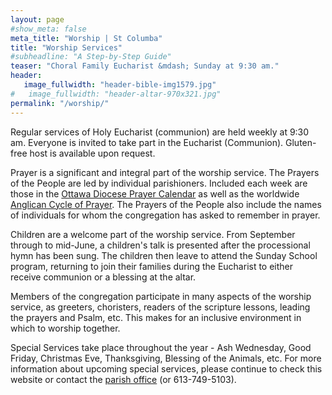 ```yaml
---
layout: page
#show_meta: false
meta_title: "Worship | St Columba"
title: "Worship Services"
#subheadline: "A Step-by-Step Guide"
teaser: "Choral Family Eucharist &mdash; Sunday at 9:30 am."
header:
   image_fullwidth: "header-bible-img1579.jpg"
#   image_fullwidth: "header-altar-970x321.jpg"
permalink: "/worship/"
---
```

Regular services of Holy Eucharist (communion) are held weekly at 9:30 am.
Everyone is invited to take part in the Eucharist (Communion). Gluten-free host is available upon request.

Prayer is a significant and integral part of the worship service.  The
Prayers of the People are led by individual parishioners.  Included each
week are those in the [Ottawa Diocese Prayer Calendar][1] as well as the worldwide [Anglican Cycle of Prayer][2].  The Prayers of the People also
include the names of individuals for whom the congregation has asked to
remember in prayer.  

Children are a welcome part of the worship service.  From September through
to mid-June, a children's talk is presented after the processional hymn has
been sung.  The children then leave to attend the Sunday School program,
returning to join their families during the Eucharist to either receive
communion or a blessing at the altar. 

Members of the congregation participate in many aspects of the worship
service, as greeters, choristers, readers of the scripture lessons, leading
the prayers and Psalm, etc.  This makes for an inclusive environment in
which to worship together.  

Special Services take place throughout the year - Ash Wednesday, Good
Friday, Christmas Eve, Thanksgiving, Blessing of the Animals, etc.  For more
information about upcoming special services, please continue to check this
website or contact the [parish office][3] (or 613-749-5103).

 [1]: https://ottawa.anglican.ca/prayer/
 [2]: http://www.anglicancommunion.org/acp/
 [3]: mailto:admin@stcolumbaottawa.ca
